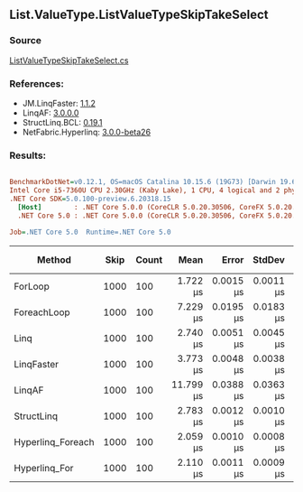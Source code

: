 ﻿## List.ValueType.ListValueTypeSkipTakeSelect

### Source
[ListValueTypeSkipTakeSelect.cs](../LinqBenchmarks/List/ValueType/ListValueTypeSkipTakeSelect.cs)

### References:
- JM.LinqFaster: [1.1.2](https://www.nuget.org/packages/JM.LinqFaster/1.1.2)
- LinqAF: [3.0.0.0](https://www.nuget.org/packages/LinqAF/3.0.0.0)
- StructLinq.BCL: [0.19.1](https://www.nuget.org/packages/StructLinq.BCL/0.19.1)
- NetFabric.Hyperlinq: [3.0.0-beta26](https://www.nuget.org/packages/NetFabric.Hyperlinq/3.0.0-beta26)

### Results:
``` ini

BenchmarkDotNet=v0.12.1, OS=macOS Catalina 10.15.6 (19G73) [Darwin 19.6.0]
Intel Core i5-7360U CPU 2.30GHz (Kaby Lake), 1 CPU, 4 logical and 2 physical cores
.NET Core SDK=5.0.100-preview.6.20318.15
  [Host]        : .NET Core 5.0.0 (CoreCLR 5.0.20.30506, CoreFX 5.0.20.30506), X64 RyuJIT
  .NET Core 5.0 : .NET Core 5.0.0 (CoreCLR 5.0.20.30506, CoreFX 5.0.20.30506), X64 RyuJIT

Job=.NET Core 5.0  Runtime=.NET Core 5.0  

```
|            Method | Skip | Count |      Mean |     Error |    StdDev | Ratio | RatioSD |  Gen 0 | Gen 1 | Gen 2 | Allocated |
|------------------ |----- |------ |----------:|----------:|----------:|------:|--------:|-------:|------:|------:|----------:|
|           ForLoop | 1000 |   100 |  1.722 μs | 0.0015 μs | 0.0011 μs |  1.00 |    0.00 |      - |     - |     - |         - |
|       ForeachLoop | 1000 |   100 |  7.229 μs | 0.0195 μs | 0.0183 μs |  4.20 |    0.01 | 0.0305 |     - |     - |      72 B |
|              Linq | 1000 |   100 |  2.740 μs | 0.0051 μs | 0.0045 μs |  1.59 |    0.00 | 0.1183 |     - |     - |     248 B |
|        LinqFaster | 1000 |   100 |  3.773 μs | 0.0048 μs | 0.0038 μs |  2.19 |    0.00 | 5.8136 |     - |     - |   12168 B |
|            LinqAF | 1000 |   100 | 11.799 μs | 0.0388 μs | 0.0363 μs |  6.85 |    0.02 |      - |     - |     - |         - |
|        StructLinq | 1000 |   100 |  2.783 μs | 0.0012 μs | 0.0010 μs |  1.62 |    0.00 | 0.0763 |     - |     - |     160 B |
| Hyperlinq_Foreach | 1000 |   100 |  2.059 μs | 0.0010 μs | 0.0008 μs |  1.20 |    0.00 |      - |     - |     - |         - |
|     Hyperlinq_For | 1000 |   100 |  2.110 μs | 0.0011 μs | 0.0009 μs |  1.23 |    0.00 |      - |     - |     - |         - |
